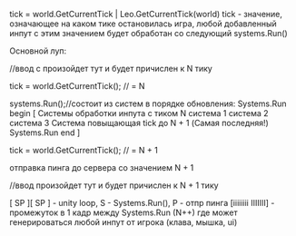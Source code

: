 





tick = world.GetCurrentTick | Leo.GetCurrentTick(world)
tick - значение, означающее на каком тике остановилась игра, любой добавленный инпут с этим значением будет обработан со следующий systems.Run()


Основной луп:

//ввод c произойдет тут и будет причислен к N тику


tick = world.GetCurrentTick(); // = N

systems.Run();//состоит из систем  в порядке обновления:
    Systems.Run begin [ 
         Системы обработки инпута с тиком N
         система 1
         система 2
         система 3
         Cистема повыщающая tick до N + 1  (Самая последняя!)
    Systems.Run end   ]

tick = world.GetCurrentTick(); // = N + 1

отправка пинга до сервера со значением N + 1

//ввод произойдет тут и будет причислен к N + 1 тику




[        SP         ][        SP         ]  - unity loop, S - Systems.Run(), P - отпр пинга 
           [iiiiiiii  IIIIIII]              - промежуток в 1 кадр между Systems.Run (N++) 
                                              где может генерироваться любой инпут 
                                              от игрока (клава, мышка, ui)
             
